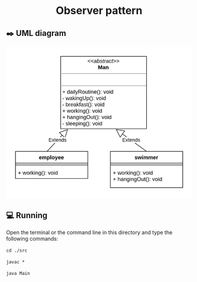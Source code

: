 <div align="center">
  <br>
  <h1>Observer pattern</h1>
</div>



## :black_nib: UML diagram 

![](example%20diagram.png)

## 💻 Running

Open the terminal or the command line in this directory and type the following commands:

`cd ./src`

`javac *`

`java Main`
